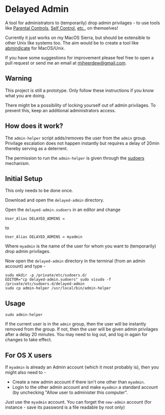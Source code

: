 # Delayed Admin

A tool for administrators to (temporarily) drop admin privilages - to use tools like [Parental Controls](https://support.apple.com/kb/PH18571), [Self Control](http://selfcontrolapp.com), [etc.](https://github.com/miheerdew/delayed-admin/wiki/Tools), on themselves!

Currently it just works on my MacOS Sierra, but should be extensible to other Unix like systems too. The aim would be to create a tool like [abmindicate](http://www.pluckeye.net/abmindicate.html) for MacOS/Unix. 

If you have some suggestions for improvement please feel free to open a pull request or send me an email at miheerdew@gmail.com.

## Warning
This project is still a prototype. Only follow these instructions if you know what you are doing.

There might be a possibility of locking yourself out of admin privilages. To prevent this, keep an additional administrators access.

## How does it work?
The `admin-helper` script adds/removes the user from the `admin` group. Privilage escalation does not happen instantly but requires a delay of 20min thereby serving as a deterrent.

The permission to run the `admin-helper` is given through the [sudoers](https://www.garron.me/en/linux/visudo-command-sudoers-file-sudo-default-editor.html) mechanism.

## Initial Setup

This only needs to be done once.

Download and open the `delayed-admin` directory.

Open the `delayed-admin.sudoers` in an editor and change 

``User_Alias DELAYED_ADMINS =``

to

``User_Alias DELAYED_ADMINS = myadmin``

Where `myadmin` is the name of the user for whom you want to (temporarily) drop admin privilages.

Now open the `delayed-admin` directory in the terminal (from an admin account) and type -

```
sudo mkdir -p /private/etc/sudoers.d/
EDITOR="cp delayed-admin.sudoers" sudo visudo -f /private/etc/sudoers.d/delayed-admin
sudo cp admin-helper /usr/local/bin/admin-helper
```

## Usage

```sudo admin-helper```

If the current user is in the `admin` group, then the user will be instantly removed from the group. If not, then the user will be given admin privilages after a delay 20 minutes. You may need to log out, and log in again for changes to take effect.

## For OS X users
If `myadmin` is already an Admin account (which it most probably is), then you might also need to - 

* Create a new admin account if there isn't one other than `myadmin`.
* Login to the other  admin account and make `myadmin` a standard account (by unchecking "Allow user to administer this computer".

Just use the `myadmin` account. You can forget the `new-admin` account (for instance - save its password is a file readable by root only)



